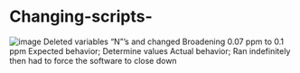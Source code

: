 # Changing-scripts-
![image](https://github.com/oalomainy/Changing-scripts-/assets/161784957/e8257a16-503f-4f75-ad4d-f0a923703b37)
Deleted variables “N”’s and changed Broadening 0.07 ppm to 0.1 ppm
Expected behavior;	Determine values 
Actual behavior;	Ran indefinitely then had to force the software to close down

